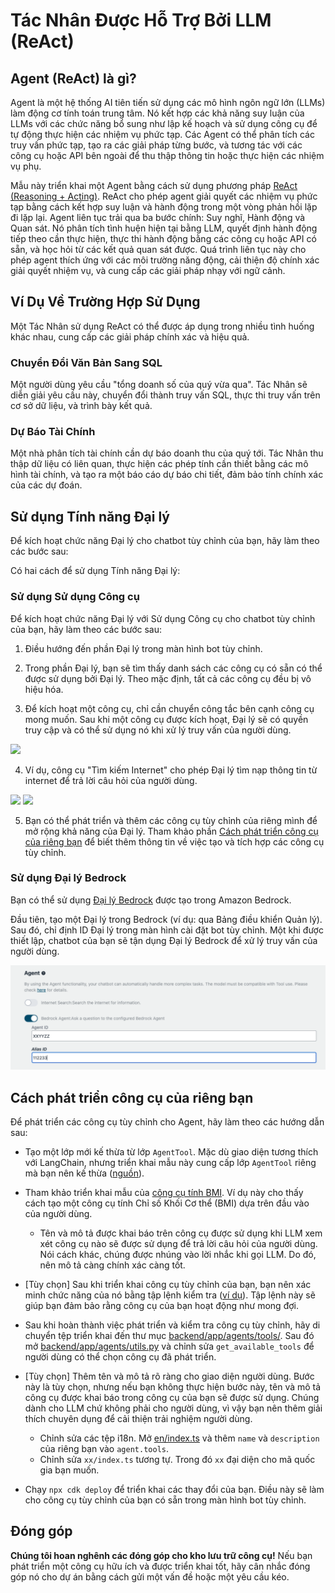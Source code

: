 # Tác Nhân Được Hỗ Trợ Bởi LLM (ReAct)

## Agent (ReAct) là gì?

Agent là một hệ thống AI tiên tiến sử dụng các mô hình ngôn ngữ lớn (LLMs) làm động cơ tính toán trung tâm. Nó kết hợp các khả năng suy luận của LLMs với các chức năng bổ sung như lập kế hoạch và sử dụng công cụ để tự động thực hiện các nhiệm vụ phức tạp. Các Agent có thể phân tích các truy vấn phức tạp, tạo ra các giải pháp từng bước, và tương tác với các công cụ hoặc API bên ngoài để thu thập thông tin hoặc thực hiện các nhiệm vụ phụ.

Mẫu này triển khai một Agent bằng cách sử dụng phương pháp [ReAct (Reasoning + Acting)](https://www.promptingguide.ai/techniques/react). ReAct cho phép agent giải quyết các nhiệm vụ phức tạp bằng cách kết hợp suy luận và hành động trong một vòng phản hồi lặp đi lặp lại. Agent liên tục trải qua ba bước chính: Suy nghĩ, Hành động và Quan sát. Nó phân tích tình huện hiện tại bằng LLM, quyết định hành động tiếp theo cần thực hiện, thực thi hành động bằng các công cụ hoặc API có sẵn, và học hỏi từ các kết quả quan sát được. Quá trình liên tục này cho phép agent thích ứng với các môi trường năng động, cải thiện độ chính xác giải quyết nhiệm vụ, và cung cấp các giải pháp nhạy với ngữ cảnh.

## Ví Dụ Về Trường Hợp Sử Dụng

Một Tác Nhân sử dụng ReAct có thể được áp dụng trong nhiều tình huống khác nhau, cung cấp các giải pháp chính xác và hiệu quả.

### Chuyển Đổi Văn Bản Sang SQL

Một người dùng yêu cầu "tổng doanh số của quý vừa qua". Tác Nhân sẽ diễn giải yêu cầu này, chuyển đổi thành truy vấn SQL, thực thi truy vấn trên cơ sở dữ liệu, và trình bày kết quả.

### Dự Báo Tài Chính

Một nhà phân tích tài chính cần dự báo doanh thu của quý tới. Tác Nhân thu thập dữ liệu có liên quan, thực hiện các phép tính cần thiết bằng các mô hình tài chính, và tạo ra một báo cáo dự báo chi tiết, đảm bảo tính chính xác của các dự đoán.

## Sử dụng Tính năng Đại lý

Để kích hoạt chức năng Đại lý cho chatbot tùy chỉnh của bạn, hãy làm theo các bước sau:

Có hai cách để sử dụng Tính năng Đại lý:

### Sử dụng Sử dụng Công cụ

Để kích hoạt chức năng Đại lý với Sử dụng Công cụ cho chatbot tùy chỉnh của bạn, hãy làm theo các bước sau:

1. Điều hướng đến phần Đại lý trong màn hình bot tùy chỉnh.

2. Trong phần Đại lý, bạn sẽ tìm thấy danh sách các công cụ có sẵn có thể được sử dụng bởi Đại lý. Theo mặc định, tất cả các công cụ đều bị vô hiệu hóa.

3. Để kích hoạt một công cụ, chỉ cần chuyển công tắc bên cạnh công cụ mong muốn. Sau khi một công cụ được kích hoạt, Đại lý sẽ có quyền truy cập và có thể sử dụng nó khi xử lý truy vấn của người dùng.

![](./imgs/agent_tools.png)

4. Ví dụ, công cụ "Tìm kiếm Internet" cho phép Đại lý tìm nạp thông tin từ internet để trả lời câu hỏi của người dùng.

![](./imgs/agent1.png)
![](./imgs/agent2.png)

5. Bạn có thể phát triển và thêm các công cụ tùy chỉnh của riêng mình để mở rộng khả năng của Đại lý. Tham khảo phần [Cách phát triển công cụ của riêng bạn](#how-to-develop-your-own-tools) để biết thêm thông tin về việc tạo và tích hợp các công cụ tùy chỉnh.

### Sử dụng Đại lý Bedrock

Bạn có thể sử dụng [Đại lý Bedrock](https://aws.amazon.com/bedrock/agents/) được tạo trong Amazon Bedrock.

Đầu tiên, tạo một Đại lý trong Bedrock (ví dụ: qua Bảng điều khiển Quản lý). Sau đó, chỉ định ID Đại lý trong màn hình cài đặt bot tùy chỉnh. Một khi được thiết lập, chatbot của bạn sẽ tận dụng Đại lý Bedrock để xử lý truy vấn của người dùng.

![](./imgs/bedrock_agent_tool.png)

## Cách phát triển công cụ của riêng bạn

Để phát triển các công cụ tùy chỉnh cho Agent, hãy làm theo các hướng dẫn sau:

- Tạo một lớp mới kế thừa từ lớp `AgentTool`. Mặc dù giao diện tương thích với LangChain, nhưng triển khai mẫu này cung cấp lớp `AgentTool` riêng mà bạn nên kế thừa ([nguồn](../backend/app/agents/tools/agent_tool.py)).

- Tham khảo triển khai mẫu của [công cụ tính BMI](../examples/agents/tools/bmi/bmi.py). Ví dụ này cho thấy cách tạo một công cụ tính Chỉ số Khối Cơ thể (BMI) dựa trên đầu vào của người dùng.

  - Tên và mô tả được khai báo trên công cụ được sử dụng khi LLM xem xét công cụ nào sẽ được sử dụng để trả lời câu hỏi của người dùng. Nói cách khác, chúng được nhúng vào lời nhắc khi gọi LLM. Do đó, nên mô tả càng chính xác càng tốt.

- [Tùy chọn] Sau khi triển khai công cụ tùy chỉnh của bạn, bạn nên xác minh chức năng của nó bằng tập lệnh kiểm tra ([ví dụ](../examples/agents/tools/bmi/test_bmi.py)). Tập lệnh này sẽ giúp bạn đảm bảo rằng công cụ của bạn hoạt động như mong đợi.

- Sau khi hoàn thành việc phát triển và kiểm tra công cụ tùy chỉnh, hãy di chuyển tệp triển khai đến thư mục [backend/app/agents/tools/](../backend/app/agents/tools/). Sau đó mở [backend/app/agents/utils.py](../backend/app/agents/utils.py) và chỉnh sửa `get_available_tools` để người dùng có thể chọn công cụ đã phát triển.

- [Tùy chọn] Thêm tên và mô tả rõ ràng cho giao diện người dùng. Bước này là tùy chọn, nhưng nếu bạn không thực hiện bước này, tên và mô tả công cụ được khai báo trong công cụ của bạn sẽ được sử dụng. Chúng dành cho LLM chứ không phải cho người dùng, vì vậy bạn nên thêm giải thích chuyên dụng để cải thiện trải nghiệm người dùng.

  - Chỉnh sửa các tệp i18n. Mở [en/index.ts](../frontend/src/i18n/en/index.ts) và thêm `name` và `description` của riêng bạn vào `agent.tools`.
  - Chỉnh sửa `xx/index.ts` tương tự. Trong đó `xx` đại diện cho mã quốc gia bạn muốn.

- Chạy `npx cdk deploy` để triển khai các thay đổi của bạn. Điều này sẽ làm cho công cụ tùy chỉnh của bạn có sẵn trong màn hình bot tùy chỉnh.

## Đóng góp

**Chúng tôi hoan nghênh các đóng góp cho kho lưu trữ công cụ!** Nếu bạn phát triển một công cụ hữu ích và được triển khai tốt, hãy cân nhắc đóng góp nó cho dự án bằng cách gửi một vấn đề hoặc một yêu cầu kéo.